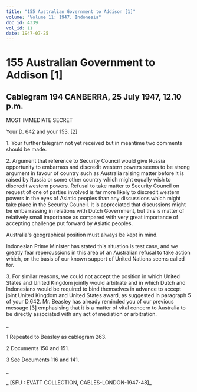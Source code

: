 ```yaml
---
title: "155 Australian Government to Addison [1]"
volume: "Volume 11: 1947, Indonesia"
doc_id: 4339
vol_id: 11
date: 1947-07-25
---
```


# 155 Australian Government to Addison [1]

## Cablegram 194 CANBERRA, 25 July 1947, 12.10 p.m.

MOST IMMEDIATE SECRET

Your D. 642 and your 153. [2]

1\. Your further telegram not yet received but in meantime two comments should be made.

2\. Argument that reference to Security Council would give Russia opportunity to embarrass and discredit western powers seems to be strong argument in favour of country such as Australia raising matter before it is raised by Russia or some other country which might equally wish to discredit western powers. Refusal to take matter to Security Council on request of one of parties involved is far more likely to discredit western powers in the eyes of Asiatic peoples than any discussions which might take place in the Security Council. It is appreciated that discussions might be embarrassing in relations with Dutch Government, but this is matter of relatively small importance as compared with very great importance of accepting challenge put forward by Asiatic peoples.

Australia's geographical position must always be kept in mind.

Indonesian Prime Minister has stated this situation is test case, and we greatly fear repercussions in this area of an Australian refusal to take action which, on the basis of our known support of United Nations seems called for.

3\. For similar reasons, we could not accept the position in which United States and United Kingdom jointly would arbitrate and in which Dutch and Indonesians would be required to bind themselves in advance to accept joint United Kingdom and United States award, as suggested in paragraph 5 of your D.642. Mr. Beasley has already reminded you of our previous message [3] emphasising that it is a matter of vital concern to Australia to be directly associated with any act of mediation or arbitration.

_

1 Repeated to Beasley as cablegram 263.

2 Documents 150 and 151.

3 See Documents 116 and 141.

_

_ [SFU : EVATT COLLECTION, CABLES-LONDON-1947-48]_
